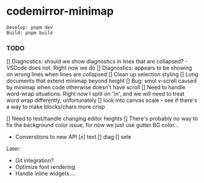 # codemirror-minimap

```
Develop: pnpm dev
Build: pnpm build
```

### TODO

[] Diagnostics: should we show diagnostics in lines that are collapsed? - VSCode does not. Right now we do
[] Diagnostics: appears to be showing on wrong lines when lines are collapsed
[] Clean up selection styling
[] Long documents that extend minimap beyond height
[] Bug: smol v-scroll caused by minimap when code otherwise doesn't have scroll
[] Need to handle word-wrap situations. Right now I split on '\n', and we will need to treat word
wrap differently, unfortunately
[] look into canvas scale - see if there's a way to make blocks/chars more crisp

[] Need to test/handle changing editor heights
[] There's probably no way to fix the background color issue, for now we just use gutter BG color...

- Converstions to new API
  [x] text
  [] diag
  [] sele

Later:

- Git integration?
- Optimize font rendering
- Handle inline widgets....
